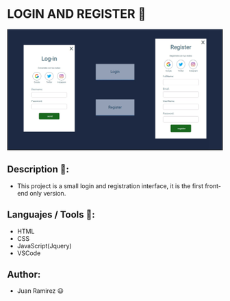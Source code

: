 # LOGIN AND REGISTER 🚀
![Page main of the project](images/project_img.jpeg)
## Description 📝:
- This project is a small login and registration interface, it is the first front-end only version.

## Languajes / Tools 📌:
- HTML
- CSS
- JavaScript(Jquery)
- VSCode

## Author:
- Juan Ramirez 😃
